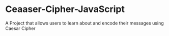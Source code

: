 # Ceaaser-Cipher-JavaScript
A Project that allows users to learn about and encode their messages using Caesar Cipher 
